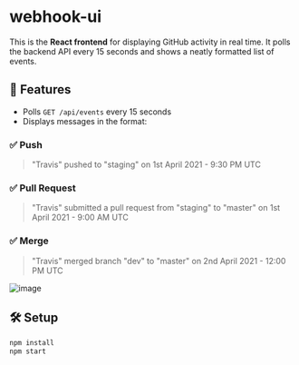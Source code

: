 # webhook-ui

This is the **React frontend** for displaying GitHub activity in real time. It polls the backend API every 15 seconds and shows a neatly formatted list of events.

## 🎯 Features

- Polls `GET /api/events` every 15 seconds
- Displays messages in the format:

### ✅ Push
> "Travis" pushed to "staging" on 1st April 2021 - 9:30 PM UTC

### ✅ Pull Request
> "Travis" submitted a pull request from "staging" to "master" on 1st April 2021 - 9:00 AM UTC

### ✅ Merge
> "Travis" merged branch "dev" to "master" on 2nd April 2021 - 12:00 PM UTC

![image](https://github.com/user-attachments/assets/57f1ddba-718f-4470-9bd6-117ffa9d59b6)

## 🛠️ Setup

```bash
npm install
npm start
